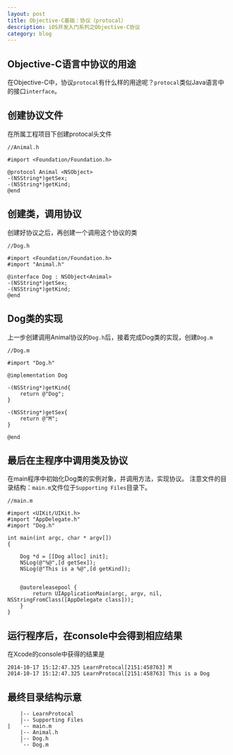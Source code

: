 ```yaml
---
layout: post
title: Objective-C基础：协议（protocal）
description: iOS开发入门系列之Objective-C协议
category: blog
---
```



## Objective-C语言中协议的用途
在Objective-C中，协议`protocal`有什么样的用途呢？`protocal`类似Java语言中的接口`interface`。

## 创建协议文件
在所属工程项目下创建protocal头文件

	//Animal.h
	
    #import <Foundation/Foundation.h>

	@protocol Animal <NSObject>
	-(NSString*)getSex;	
	-(NSString*)getKind;
	@end
	
## 创建类，调用协议
创建好协议之后，再创建一个调用这个协议的类

	//Dog.h
	
	#import <Foundation/Foundation.h>
	#import "Animal.h"

	@interface Dog : NSObject<Animal>
	-(NSString*)getSex;
	-(NSString*)getKind;
	@end
	
## Dog类的实现
上一步创建调用Animal协议的`Dog.h`后，接着完成Dog类的实现，创建`Dog.m`

	//Dog.m
	
	#import "Dog.h"

	@implementation Dog

	-(NSString*)getKind{
   		return @"Dog";
	}

	-(NSString*)getSex{
    	return @"M";
	}

	@end

## 最后在主程序中调用类及协议
在main程序中初始化Dog类的实例对象，并调用方法，实现协议。
注意文件的目录结构：`main.m`文件位于`Supporting Files`目录下。

	//main.m
	
	#import <UIKit/UIKit.h>
	#import "AppDelegate.h"
	#import "Dog.h"

	int main(int argc, char * argv[])
	{

	    Dog *d = [[Dog alloc] init];
	    NSLog(@"%@",[d getSex]);
	    NSLog(@"This is a %@",[d getKind]);
	    
	    
	    @autoreleasepool {
	        return UIApplicationMain(argc, argv, nil, NSStringFromClass([AppDelegate class]));
	    }
	}

## 运行程序后，在console中会得到相应结果
在Xcode的console中获得的结果是

	2014-10-17 15:12:47.325 LearnProtocal[2151:458763] M
	2014-10-17 15:12:47.325 LearnProtocal[2151:458763] This is a Dog

## 最终目录结构示意

    	|-- LearnProtocal
    	|-- Supporting Files
	|   `-- main.m
    	|-- Animal.h
    	|-- Dog.h
    	`-- Dog.m
    	
    	
